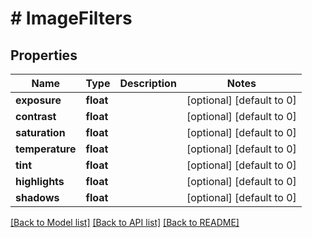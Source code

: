 # # ImageFilters

## Properties

Name | Type | Description | Notes
------------ | ------------- | ------------- | -------------
**exposure** | **float** |  | [optional] [default to 0]
**contrast** | **float** |  | [optional] [default to 0]
**saturation** | **float** |  | [optional] [default to 0]
**temperature** | **float** |  | [optional] [default to 0]
**tint** | **float** |  | [optional] [default to 0]
**highlights** | **float** |  | [optional] [default to 0]
**shadows** | **float** |  | [optional] [default to 0]

[[Back to Model list]](../../README.md#models) [[Back to API list]](../../README.md#endpoints) [[Back to README]](../../README.md)
